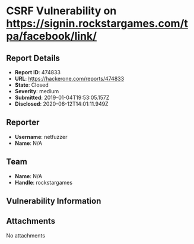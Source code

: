 # CSRF Vulnerability on https://signin.rockstargames.com/tpa/facebook/link/

## Report Details
- **Report ID**: 474833
- **URL**: https://hackerone.com/reports/474833
- **State**: Closed
- **Severity**: medium
- **Submitted**: 2019-01-04T19:53:05.157Z
- **Disclosed**: 2020-06-12T14:01:11.949Z

## Reporter
- **Username**: netfuzzer
- **Name**: N/A

## Team
- **Name**: N/A
- **Handle**: rockstargames

## Vulnerability Information


## Attachments
No attachments
